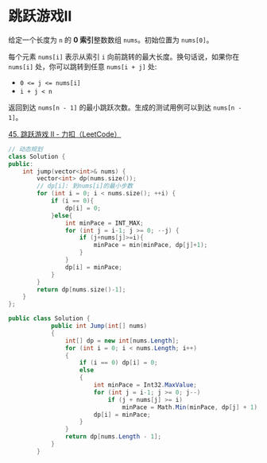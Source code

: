 # 跳跃游戏II

给定一个长度为 `n` 的 **0 索引**整数数组 `nums`。初始位置为 `nums[0]`。

每个元素 `nums[i]` 表示从索引 `i` 向前跳转的最大长度。换句话说，如果你在 `nums[i]` 处，你可以跳转到任意 `nums[i + j]` 处:

- `0 <= j <= nums[i]` 
- `i + j < n`

返回到达 `nums[n - 1]` 的最小跳跃次数。生成的测试用例可以到达 `nums[n - 1]`。

[45. 跳跃游戏 II - 力扣（LeetCode）](https://leetcode.cn/problems/jump-game-ii/description/)

```c++
// 动态规划
class Solution {
public:
    int jump(vector<int>& nums) {
        vector<int> dp(nums.size());
        // dp[i]: 到nums[i]的最小步数
        for (int i = 0; i < nums.size(); ++i) {
            if (i == 0){
                dp[i] = 0;
            }else{
                int minPace = INT_MAX;
                for (int j = i-1; j >= 0; --j) {
                    if (j+nums[j]>=i){
                        minPace = min(minPace, dp[j]+1);
                    }
                }
                dp[i] = minPace;
            }
        }
        return dp[nums.size()-1];
    }
};
```

```c#
public class Solution {
            public int Jump(int[] nums)
            {
                int[] dp = new int[nums.Length];
                for (int i = 0; i < nums.Length; i++)
                {
                    if (i == 0) dp[i] = 0;
                    else
                    {
                        int minPace = Int32.MaxValue;
                        for (int j = i-1; j >= 0; j--)
                            if (j + nums[j] >= i)
                                minPace = Math.Min(minPace, dp[j] + 1);
                        dp[i] = minPace;
                    }
                }
                return dp[nums.Length - 1];
            }
        }
```

